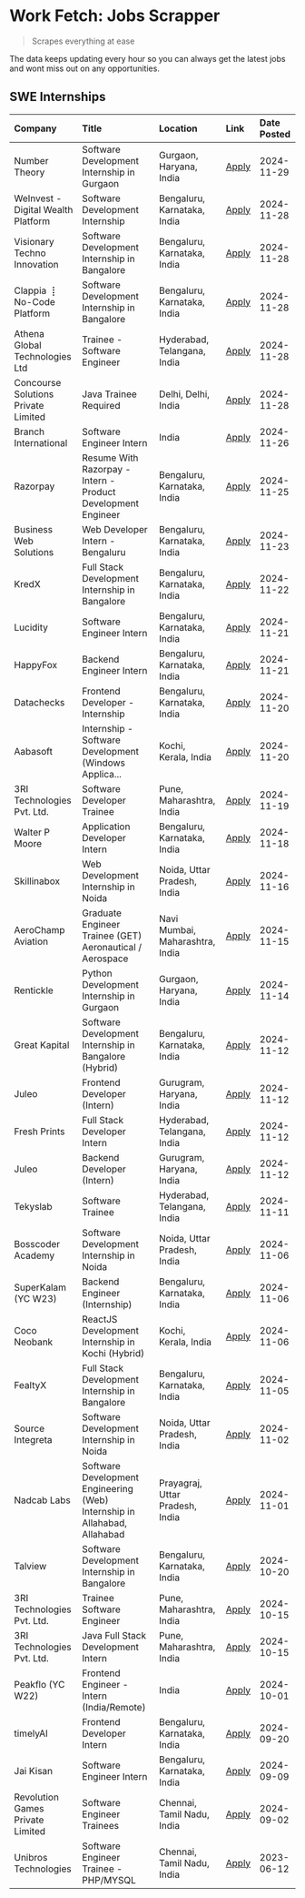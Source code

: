 # Work Fetch: Jobs Scrapper
> Scrapes everything at ease

The data keeps updating every hour so you can always get the latest jobs and wont miss out on any opportunities.

## SWE Internships
<!--START_SECTION:workfetch-->
| Company                             | Title                                                                     | Location                        | Link                                                                                                                                                                                                                                              | Date Posted   |
|:------------------------------------|:--------------------------------------------------------------------------|:--------------------------------|:--------------------------------------------------------------------------------------------------------------------------------------------------------------------------------------------------------------------------------------------------|:--------------|
| Number Theory                       | Software Development Internship in Gurgaon                                | Gurgaon, Haryana, India         | [Apply](https://in.linkedin.com/jobs/view/software-development-internship-in-gurgaon-at-number-theory-4087550503?position=52&pageNum=0&refId=10be7CyXt%2B%2FEVk3opZj8Kg%3D%3D&trackingId=%2B7fPEgIejk0d6%2BYHCFbxSQ%3D%3D)                        | 2024-11-29    |
| WeInvest - Digital Wealth Platform  | Software Development Internship                                           | Bengaluru, Karnataka, India     | [Apply](https://in.linkedin.com/jobs/view/software-development-internship-at-weinvest-digital-wealth-platform-4087292999?position=2&pageNum=0&refId=10be7CyXt%2B%2FEVk3opZj8Kg%3D%3D&trackingId=OO5yUAni0VMgjbNTaY5fEg%3D%3D)                     | 2024-11-28    |
| Visionary Techno Innovation         | Software Development Internship in Bangalore                              | Bengaluru, Karnataka, India     | [Apply](https://in.linkedin.com/jobs/view/software-development-internship-in-bangalore-at-visionary-techno-innovation-4086916247?position=15&pageNum=0&refId=10be7CyXt%2B%2FEVk3opZj8Kg%3D%3D&trackingId=Qqk%2BksTeICSSpta3E3DpSw%3D%3D)          | 2024-11-28    |
| Clappia ⢸ No-Code Platform          | Software Development Internship in Bangalore                              | Bengaluru, Karnataka, India     | [Apply](https://in.linkedin.com/jobs/view/software-development-internship-in-bangalore-at-clappia-%E2%A2%B8-no-code-platform-4086916232?position=28&pageNum=0&refId=10be7CyXt%2B%2FEVk3opZj8Kg%3D%3D&trackingId=OvyhSkievpLsxIjZ%2FaTLcg%3D%3D)   | 2024-11-28    |
| Athena Global Technologies Ltd      | Trainee - Software Engineer                                               | Hyderabad, Telangana, India     | [Apply](https://in.linkedin.com/jobs/view/trainee-software-engineer-at-athena-global-technologies-ltd-4087205108?position=50&pageNum=0&refId=10be7CyXt%2B%2FEVk3opZj8Kg%3D%3D&trackingId=D2WRkICws0eJBTQntowt4g%3D%3D)                            | 2024-11-28    |
| Concourse Solutions Private Limited | Java Trainee Required                                                     | Delhi, Delhi, India             | [Apply](https://in.linkedin.com/jobs/view/java-trainee-required-at-concourse-solutions-private-limited-4087289970?position=56&pageNum=0&refId=10be7CyXt%2B%2FEVk3opZj8Kg%3D%3D&trackingId=pp5BQ7CeVEvw%2B4mF3k%2FkVQ%3D%3D)                       | 2024-11-28    |
| Branch International                | Software Engineer Intern                                                  | India                           | [Apply](https://in.linkedin.com/jobs/view/software-engineer-intern-at-branch-international-4054425650?position=45&pageNum=0&refId=10be7CyXt%2B%2FEVk3opZj8Kg%3D%3D&trackingId=JLLSrs0Dup9QMsewQOU0Dw%3D%3D)                                       | 2024-11-26    |
| Razorpay                            | Resume With Razorpay - Intern - Product Development Engineer              | Bengaluru, Karnataka, India     | [Apply](https://in.linkedin.com/jobs/view/resume-with-razorpay-intern-product-development-engineer-at-razorpay-4082644771?position=35&pageNum=0&refId=10be7CyXt%2B%2FEVk3opZj8Kg%3D%3D&trackingId=fbUcJveo9qL0LjUZkWF5qQ%3D%3D)                   | 2024-11-25    |
| Business Web Solutions              | Web Developer Intern - Bengaluru                                          | Bengaluru, Karnataka, India     | [Apply](https://in.linkedin.com/jobs/view/web-developer-intern-bengaluru-at-business-web-solutions-4081769308?position=49&pageNum=0&refId=10be7CyXt%2B%2FEVk3opZj8Kg%3D%3D&trackingId=5SbfVhJyJTumpVqANVXfBg%3D%3D)                               | 2024-11-23    |
| KredX                               | Full Stack Development Internship in Bangalore                            | Bengaluru, Karnataka, India     | [Apply](https://in.linkedin.com/jobs/view/full-stack-development-internship-in-bangalore-at-kredx-4082021747?position=27&pageNum=0&refId=10be7CyXt%2B%2FEVk3opZj8Kg%3D%3D&trackingId=Tzh%2BNBQfvEMzUAbNRklC5g%3D%3D)                              | 2024-11-22    |
| Lucidity                            | Software Engineer Intern                                                  | Bengaluru, Karnataka, India     | [Apply](https://in.linkedin.com/jobs/view/software-engineer-intern-at-lucidity-4081805788?position=19&pageNum=0&refId=10be7CyXt%2B%2FEVk3opZj8Kg%3D%3D&trackingId=MNVOu6FGcjnJxYskc5rnWA%3D%3D)                                                   | 2024-11-21    |
| HappyFox                            | Backend Engineer Intern                                                   | Bengaluru, Karnataka, India     | [Apply](https://in.linkedin.com/jobs/view/backend-engineer-intern-at-happyfox-4079265240?position=54&pageNum=0&refId=10be7CyXt%2B%2FEVk3opZj8Kg%3D%3D&trackingId=wgjAaqcBcIg5L2vdAYJLpQ%3D%3D)                                                    | 2024-11-21    |
| Datachecks                          | Frontend Developer - Internship                                           | Bengaluru, Karnataka, India     | [Apply](https://in.linkedin.com/jobs/view/frontend-developer-internship-at-datachecks-4078365869?position=43&pageNum=0&refId=10be7CyXt%2B%2FEVk3opZj8Kg%3D%3D&trackingId=D2ZLWspxrWcKpyBfOCySvg%3D%3D)                                            | 2024-11-20    |
| Aabasoft                            | Internship - Software Development (Windows Applica...                     | Kochi, Kerala, India            | [Apply](https://in.linkedin.com/jobs/view/internship-software-development-windows-applica-at-aabasoft-4080986188?position=55&pageNum=0&refId=10be7CyXt%2B%2FEVk3opZj8Kg%3D%3D&trackingId=XjM1uluL1EfeGPW9oJ%2Bt2w%3D%3D)                          | 2024-11-20    |
| 3RI Technologies Pvt. Ltd.          | Software Developer Trainee                                                | Pune, Maharashtra, India        | [Apply](https://in.linkedin.com/jobs/view/software-developer-trainee-at-3ri-technologies-pvt-ltd-4080283578?position=30&pageNum=0&refId=10be7CyXt%2B%2FEVk3opZj8Kg%3D%3D&trackingId=K359l9COXzKPY2TUxlTjKA%3D%3D)                                 | 2024-11-19    |
| Walter P Moore                      | Application Developer Intern                                              | Bengaluru, Karnataka, India     | [Apply](https://in.linkedin.com/jobs/view/application-developer-intern-at-walter-p-moore-4077126811?position=23&pageNum=0&refId=10be7CyXt%2B%2FEVk3opZj8Kg%3D%3D&trackingId=AZeS4QPNXzjo%2BAQbZgFbhw%3D%3D)                                       | 2024-11-18    |
| Skillinabox                         | Web Development Internship in Noida                                       | Noida, Uttar Pradesh, India     | [Apply](https://in.linkedin.com/jobs/view/web-development-internship-in-noida-at-skillinabox-4077783016?position=24&pageNum=0&refId=10be7CyXt%2B%2FEVk3opZj8Kg%3D%3D&trackingId=7vARPLdggQ9QYp%2BQqveKtA%3D%3D)                                   | 2024-11-16    |
| AeroChamp Aviation                  | Graduate Engineer Trainee (GET) Aeronautical / Aerospace                  | Navi Mumbai, Maharashtra, India | [Apply](https://in.linkedin.com/jobs/view/graduate-engineer-trainee-get-aeronautical-aerospace-at-aerochamp-aviation-4075807848?position=41&pageNum=0&refId=10be7CyXt%2B%2FEVk3opZj8Kg%3D%3D&trackingId=TokrFvhCkLaNFOHmsR0CxA%3D%3D)             | 2024-11-15    |
| Rentickle                           | Python Development Internship in Gurgaon                                  | Gurgaon, Haryana, India         | [Apply](https://in.linkedin.com/jobs/view/python-development-internship-in-gurgaon-at-rentickle-4075922770?position=22&pageNum=0&refId=10be7CyXt%2B%2FEVk3opZj8Kg%3D%3D&trackingId=bQqlNGMorGob7m%2F08NnHOg%3D%3D)                                | 2024-11-14    |
| Great Kapital                       | Software Development Internship in Bangalore (Hybrid)                     | Bengaluru, Karnataka, India     | [Apply](https://in.linkedin.com/jobs/view/software-development-internship-in-bangalore-hybrid-at-great-kapital-4074322094?position=25&pageNum=0&refId=10be7CyXt%2B%2FEVk3opZj8Kg%3D%3D&trackingId=XWzKflDh7haW2NBfqc10GA%3D%3D)                   | 2024-11-12    |
| Juleo                               | Frontend Developer (Intern)                                               | Gurugram, Haryana, India        | [Apply](https://in.linkedin.com/jobs/view/frontend-developer-intern-at-juleo-4072443159?position=33&pageNum=0&refId=10be7CyXt%2B%2FEVk3opZj8Kg%3D%3D&trackingId=%2BPcTP7nLMCwMVmpIWP7F3A%3D%3D)                                                   | 2024-11-12    |
| Fresh Prints                        | Full Stack Developer Intern                                               | Hyderabad, Telangana, India     | [Apply](https://in.linkedin.com/jobs/view/full-stack-developer-intern-at-fresh-prints-4074759619?position=34&pageNum=0&refId=10be7CyXt%2B%2FEVk3opZj8Kg%3D%3D&trackingId=D%2BSWGVchB%2Big8o%2FBqLWxng%3D%3D)                                      | 2024-11-12    |
| Juleo                               | Backend Developer (Intern)                                                | Gurugram, Haryana, India        | [Apply](https://in.linkedin.com/jobs/view/backend-developer-intern-at-juleo-4072437848?position=51&pageNum=0&refId=10be7CyXt%2B%2FEVk3opZj8Kg%3D%3D&trackingId=t8RDkcZkYA%2B70JM%2FHMslQA%3D%3D)                                                  | 2024-11-12    |
| Tekyslab                            | Software Trainee                                                          | Hyderabad, Telangana, India     | [Apply](https://in.linkedin.com/jobs/view/software-trainee-at-tekyslab-4074128169?position=47&pageNum=0&refId=10be7CyXt%2B%2FEVk3opZj8Kg%3D%3D&trackingId=Hbc74zUyi%2FO6wMlOUP9UEQ%3D%3D)                                                         | 2024-11-11    |
| Bosscoder Academy                   | Software Development Internship in Noida                                  | Noida, Uttar Pradesh, India     | [Apply](https://in.linkedin.com/jobs/view/software-development-internship-in-noida-at-bosscoder-academy-4070090866?position=10&pageNum=0&refId=10be7CyXt%2B%2FEVk3opZj8Kg%3D%3D&trackingId=Q4OVFZYDmDQEPsSU%2BmCMPw%3D%3D)                        | 2024-11-06    |
| SuperKalam (YC W23)                 | Backend Engineer (Internship)                                             | Bengaluru, Karnataka, India     | [Apply](https://in.linkedin.com/jobs/view/backend-engineer-internship-at-superkalam-yc-w23-4069134451?position=29&pageNum=0&refId=10be7CyXt%2B%2FEVk3opZj8Kg%3D%3D&trackingId=e56AC1yVrVn7%2FF5b2tLPjA%3D%3D)                                     | 2024-11-06    |
| Coco Neobank                        | ReactJS Development Internship in Kochi (Hybrid)                          | Kochi, Kerala, India            | [Apply](https://in.linkedin.com/jobs/view/reactjs-development-internship-in-kochi-hybrid-at-coco-neobank-4070090934?position=31&pageNum=0&refId=10be7CyXt%2B%2FEVk3opZj8Kg%3D%3D&trackingId=qf0o%2BmZeVl2Zss7EcJmXiQ%3D%3D)                       | 2024-11-06    |
| FealtyX                             | Full Stack Development Internship in Bangalore                            | Bengaluru, Karnataka, India     | [Apply](https://in.linkedin.com/jobs/view/full-stack-development-internship-in-bangalore-at-fealtyx-4067118640?position=40&pageNum=0&refId=10be7CyXt%2B%2FEVk3opZj8Kg%3D%3D&trackingId=5l7j9NkoCP0%2BabKQc4a0Og%3D%3D)                            | 2024-11-05    |
| Source Integreta                    | Software Development Internship in Noida                                  | Noida, Uttar Pradesh, India     | [Apply](https://in.linkedin.com/jobs/view/software-development-internship-in-noida-at-source-integreta-4066120527?position=17&pageNum=0&refId=10be7CyXt%2B%2FEVk3opZj8Kg%3D%3D&trackingId=NlHZhizxndcfx0fU1QHCNg%3D%3D)                           | 2024-11-02    |
| Nadcab Labs                         | Software Development Engineering (Web) Internship in Allahabad, Allahabad | Prayagraj, Uttar Pradesh, India | [Apply](https://in.linkedin.com/jobs/view/software-development-engineering-web-internship-in-allahabad-allahabad-at-nadcab-labs-4064940107?position=3&pageNum=0&refId=10be7CyXt%2B%2FEVk3opZj8Kg%3D%3D&trackingId=YWu5Lnom2GB287TAL1S%2Bwg%3D%3D) | 2024-11-01    |
| Talview                             | Software Development Internship in Bangalore                              | Bengaluru, Karnataka, India     | [Apply](https://in.linkedin.com/jobs/view/software-development-internship-in-bangalore-at-talview-4055420944?position=4&pageNum=0&refId=10be7CyXt%2B%2FEVk3opZj8Kg%3D%3D&trackingId=KHO3y%2B5tKsG64pCLhOlHrg%3D%3D)                               | 2024-10-20    |
| 3RI Technologies Pvt. Ltd.          | Trainee Software Engineer                                                 | Pune, Maharashtra, India        | [Apply](https://in.linkedin.com/jobs/view/trainee-software-engineer-at-3ri-technologies-pvt-ltd-4048233384?position=39&pageNum=0&refId=10be7CyXt%2B%2FEVk3opZj8Kg%3D%3D&trackingId=XTP0yYhAPxxRpzMBbl1Oeg%3D%3D)                                  | 2024-10-15    |
| 3RI Technologies Pvt. Ltd.          | Java Full Stack Development Intern                                        | Pune, Maharashtra, India        | [Apply](https://in.linkedin.com/jobs/view/java-full-stack-development-intern-at-3ri-technologies-pvt-ltd-4048231995?position=46&pageNum=0&refId=10be7CyXt%2B%2FEVk3opZj8Kg%3D%3D&trackingId=i2r%2F84RwXoH0qbJFZ2K3Tg%3D%3D)                       | 2024-10-15    |
| Peakflo (YC W22)                    | Frontend Engineer - Intern (India/Remote)                                 | India                           | [Apply](https://in.linkedin.com/jobs/view/frontend-engineer-intern-india-remote-at-peakflo-yc-w22-4037729755?position=9&pageNum=0&refId=10be7CyXt%2B%2FEVk3opZj8Kg%3D%3D&trackingId=Cs2I58Cl3jwtmN4j5SGddA%3D%3D)                                 | 2024-10-01    |
| timelyAI                            | Frontend Developer Intern                                                 | Bengaluru, Karnataka, India     | [Apply](https://in.linkedin.com/jobs/view/frontend-developer-intern-at-timelyai-4030925040?position=12&pageNum=0&refId=10be7CyXt%2B%2FEVk3opZj8Kg%3D%3D&trackingId=5LDKrTg0J4e2t%2FS9iPP9Ag%3D%3D)                                                | 2024-09-20    |
| Jai Kisan                           | Software Engineer Intern                                                  | Bengaluru, Karnataka, India     | [Apply](https://in.linkedin.com/jobs/view/software-engineer-intern-at-jai-kisan-4024075360?position=44&pageNum=0&refId=10be7CyXt%2B%2FEVk3opZj8Kg%3D%3D&trackingId=ZhVypgfGVH2vC6y3H%2BSq5g%3D%3D)                                                | 2024-09-09    |
| Revolution Games Private Limited    | Software Engineer Trainees                                                | Chennai, Tamil Nadu, India      | [Apply](https://in.linkedin.com/jobs/view/software-engineer-trainees-at-revolution-games-private-limited-4015912927?position=42&pageNum=0&refId=10be7CyXt%2B%2FEVk3opZj8Kg%3D%3D&trackingId=rlT2fsErYRd%2BR2YucyFqyw%3D%3D)                       | 2024-09-02    |
| Unibros Technologies                | Software Engineer Trainee - PHP/MYSQL                                     | Chennai, Tamil Nadu, India      | [Apply](https://in.linkedin.com/jobs/view/software-engineer-trainee-php-mysql-at-unibros-technologies-3656599241?position=59&pageNum=0&refId=10be7CyXt%2B%2FEVk3opZj8Kg%3D%3D&trackingId=UouV9FiuFpyaXCwchjjvFQ%3D%3D)                            | 2023-06-12    |
<!--END_SECTION:workfetch-->
